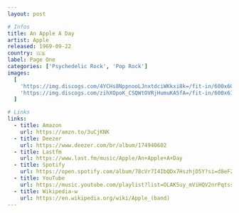 ```yaml
---
layout: post

# Infos
title: An Apple A Day
artist: Apple
released: 1969-09-22
country: 🇬🇧
label: Page One
categories: ['Psychedelic Rock', 'Pop Rock']
images:
  [
    'https://img.discogs.com/4YCHs8NppnooLJnxtdciWKkxi8k=/fit-in/600x600/filters:strip_icc():format(jpeg):mode_rgb():quality(90)/discogs-images/R-3347774-1326797914.jpeg.jpg',
    'https://img.discogs.com/zihXOpoK_CSQWtOVRjHumuKA5fA=/fit-in/600x614/filters:strip_icc():format(jpeg):mode_rgb():quality(90)/discogs-images/R-1212335-1583553668-4623.jpeg.jpg',
  ]

# Links
links:
  - title: Amazon
    url: https://amzn.to/3uCjKNK
  - title: Deezer
    url: https://www.deezer.com/br/album/174940602
  - title: Lastfm
    url: https://www.last.fm/music/Apple/An+Apple+A+Day
  - title: Spotify
    url: https://open.spotify.com/album/78cVr7I4IbQDx7HszhjD5Y?si=d8eFZqNZRGOVfVfOjSCJjg
  - title: YouTube
    url: https://music.youtube.com/playlist?list=OLAK5uy_mViHQV2nrPqtssPCmyQDd0miXWjl8pxb8
  - title: Wikipedia-w
    url: https://en.wikipedia.org/wiki/Apple_(band)
---
```

